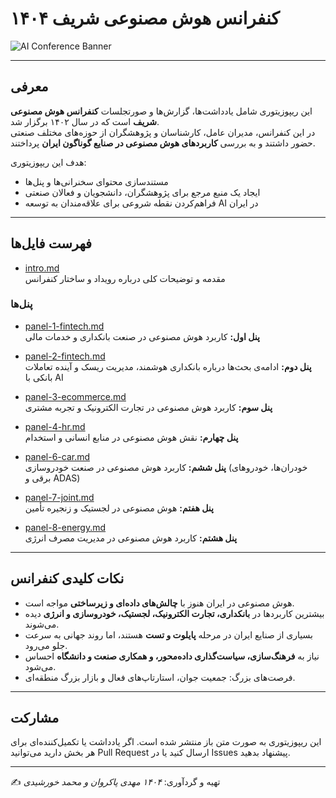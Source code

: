 # کنفرانس هوش مصنوعی شریف ۱۴۰۴

![AI Conference Banner](/image.png)

---

## معرفی

این ریپوزیتوری شامل یادداشت‌ها، گزارش‌ها و صورتجلسات **کنفرانس هوش مصنوعی شریف** است که در سال ۱۴۰۲ برگزار شد.  
در این کنفرانس، مدیران عامل، کارشناسان و پژوهشگران از حوزه‌های مختلف صنعتی حضور داشتند و به بررسی **کاربردهای هوش مصنوعی در صنایع گوناگون ایران** پرداختند.

هدف این ریپوزیتوری:

- مستندسازی محتوای سخنرانی‌ها و پنل‌ها
- ایجاد یک منبع مرجع برای پژوهشگران، دانشجویان و فعالان صنعتی
- فراهم‌کردن نقطه شروعی برای علاقه‌مندان به توسعه AI در ایران

---

## فهرست فایل‌ها

- [intro.md](intro.md)  
  مقدمه و توضیحات کلی درباره رویداد و ساختار کنفرانس

### پنل‌ها

- [panel-1-fintech.md](panel-1-fintech.md)  
  **پنل اول:** کاربرد هوش مصنوعی در صنعت بانکداری و خدمات مالی

- [panel-2-fintech.md](panel-2-fintech.md)  
  **پنل دوم:** ادامه‌ی بحث‌ها درباره بانکداری هوشمند، مدیریت ریسک و آینده تعاملات بانکی با AI

- [panel-3-ecommerce.md](panel-3-ecommerce.md)  
  **پنل سوم:** کاربرد هوش مصنوعی در تجارت الکترونیک و تجربه مشتری

- [panel-4-hr.md](panel-4-hr.md)  
  **پنل چهارم:** نقش هوش مصنوعی در منابع انسانی و استخدام

- [panel-6-car.md](panel-6-car.md)  
  **پنل ششم:** کاربرد هوش مصنوعی در صنعت خودروسازی (خودران‌ها، خودروهای برقی و ADAS)

- [panel-7-joint.md](panel-7-joint.md)  
  **پنل هفتم:** هوش مصنوعی در لجستیک و زنجیره تأمین

- [panel-8-energy.md](panel-8-energy.md)  
  **پنل هشتم:** کاربرد هوش مصنوعی در مدیریت مصرف انرژی

---

## نکات کلیدی کنفرانس

- هوش مصنوعی در ایران هنوز با **چالش‌های داده‌ای و زیرساختی** مواجه است.
- بیشترین کاربردها در **بانکداری، تجارت الکترونیک، لجستیک، خودروسازی و انرژی** دیده می‌شوند.
- بسیاری از صنایع ایران در مرحله **پایلوت و تست** هستند، اما روند جهانی به سرعت جلو می‌رود.
- نیاز به **فرهنگ‌سازی، سیاست‌گذاری داده‌محور، و همکاری صنعت و دانشگاه** احساس می‌شود.
- فرصت‌های بزرگ: جمعیت جوان، استارتاپ‌های فعال و بازار بزرگ منطقه‌ای.

---

## مشارکت

این ریپوزیتوری به صورت متن باز منتشر شده است. اگر یادداشت یا تکمیل‌کننده‌ای برای هر بخش دارید می‌توانید Pull Request ارسال کنید یا در Issues پیشنهاد بدهید.

---

✍️ تهیه و گردآوری: _۱۴۰۴ مهدی پاکروان و محمد خورشیدی_
